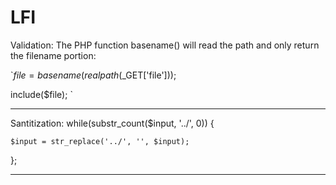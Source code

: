 # LFI
Validation:
The PHP function basename() will read the path and only return the filename portion:

`$file = basename(realpath($_GET['file']));

include($file);
`

***
Santitization:
while(substr_count($input, '../', 0)) {

    $input = str_replace('../', '', $input);
    
};
***
